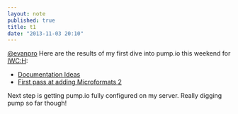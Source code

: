 ```yaml
---
layout: note
published: true
title: t1
date: "2013-11-03 20:10"
---
```


[@evanpro](https://twitter.com/evanpro) Here are the results of my first dive into pump.io this weekend for [IWC:H](http://indiewebcamp.com/2013/hollywood): 

- [Documentation Ideas](https://github.com/e14n/pump.io/pull/870)
- [First pass at adding Microformats 2](https://github.com/e14n/pump.io/pull/871)

Next step is getting pump.io fully configured on my server.  Really digging pump so far though!